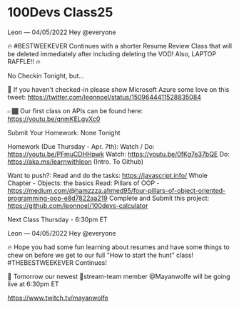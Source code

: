 # 100Devs Class25

Leon — 04/05/2022
Hey @everyone

🔥 #BESTWEEKEVER  Continues with a shorter Resume Review Class that will be deleted immediately after including deleting the VOD! Also, LAPTOP RAFFLE!! 🔥 

No Checkin Tonight, but...

🚨 If you haven't checked-in please show Microsoft Azure some love on this tweet: https://twitter.com/leonnoel/status/1509644411528835084


👉🏾  Our first class on APIs can be found here: https://youtu.be/qnmKELgyXc0


Submit Your Homework:
None Tonight

Homework (Due Thursday - Apr. 7th):
Watch / Do: https://youtu.be/PFmuCDHHpwk
Watch: https://youtu.be/0fKg7e37bQE​
Do: https://aka.ms/learnwithleon (Intro. To Github)

Want to push?:
Read and do the tasks: https://javascript.info/ Whole Chapter - Objects: the basics 
Read: Pillars of OOP - https://medium.com/@hamzzza.ahmed95/four-pillars-of-object-oriented-programming-oop-e8d7822aa219
Complete and Submit this project: https://github.com/leonnoel/100devs-calculator


Next Class Thursday - 6:30pm ET




Leon — 04/05/2022
Hey @everyone


🔥 Hope you had some fun learning about resumes and have some things to chew on before we get to our full "How to start the hunt" class!  #THEBESTWEEKEVER  Continues! 


🥳 Tomorrow our newest 🍿stream-team member @Mayanwolfe will be going live at 6:30pm ET

https://www.twitch.tv/mayanwolfe